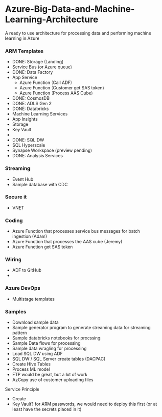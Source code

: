 # Azure-Big-Data-and-Machine-Learning-Architecture
A ready to use architecture for processing data and performing machine learning in Azure


### ARM Templates
- DONE: Storage (Landing)
- Service Bus (or Azure queue)
- DONE: Data Factory
- App Service
  - Azure Function (Call ADF)
  - Azure Function (Customer get SAS token)
  - Azure Function (Process AAS Cube)
 - DONE: CosmosDB
 - DONE: ADLS Gen 2
 - DONE: Databricks
- Machine Learning Services
 - App Insights
 - Storage
 - Key Vault
 - 
- DONE: SQL DW
- SQL Hyperscale
- Synapse Workspace (preview pending)
- DONE: Analysis Services

### Streaming
- Event Hub
- Sample database with CDC

### Secure it
- VNET

### Coding
- Azure Function that processes service bus messages for batch ingestion (Adam)
- Azure Function that processes the AAS cube (Jeremy)
- Azure Function get SAS token

### Wiring
- ADF to GitHub
-

### Azure DevOps
- Multistage templates

### Samples
- Download sample data
- Sample generator program to generate streaming data for streaming pattern
- Sample databricks notebooks for procssing
- Sample Data flows for processing
- Sample data wragling for processing
- Load SQL DW using ADF
- SQL DW / SQL Server create tables (DACPAC)
- Create Hive Tables
- Process ML model
- FTP would be great, but a lot of work
- AzCopy use of customer uploading files

Service Principle
- Create
- Key Vault? for ARM passwords, we would need to deploy this first (or at least have the secrets placed in it)
